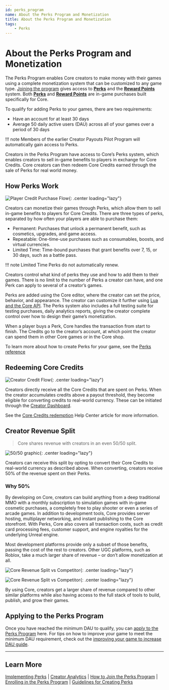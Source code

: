 ```yaml
---
id: perks_program
name: About the Perks Program and Monetization
title: About the Perks Program and Monetization
tags:
    - Perks
---
```


<style>
.md-typeset img {
    max-width: 100% !important;
}
</style>

# About the Perks Program and Monetization

The Perks Program enables Core creators to make money with their games using a complete monetization system that can be customized to any game type. [Joining the program](../perks/joining.md) gives access to [**Perks**](../perks/implementing.md) and the [**Reward Points**](../perks/reward_points.md) system. Both [**Perks**](../perks/implementing.md) and [**Reward Points**](../perks/reward_points.md) are in-game purchases built specifically for Core.

To qualify for adding Perks to your games, there are two requirements:

- Have an account for at least 30 days
- Average 50 daily active users (DAU) across all of your games over a period of 30 days

!!! note
    Members of the earlier Creator Payouts Pilot Program will automatically gain access to Perks.

Creators in the Perks Program have access to Core’s Perks system, which enables creators to sell in-game benefits to players in exchange for Core Credits. Core creators can then redeem Core Credits earned through the sale of Perks for real world money.

## How Perks Work

![Player Credit Purchase Flow](../../img/Perks/Perks_PlayerPurchaseFlow.png){: .center loading="lazy"}

Creators can monetize their games through Perks, which allow them to sell in-game benefits to players for Core Credits. There are three types of perks, separated by how often your players are able to purchase them:

- Permanent: Purchases that unlock a permanent benefit, such as cosmetics, upgrades, and game access.
- Repeatable: One-time-use purchases such as consumables, boosts, and virtual currencies.
- Limited Time: Time-bound purchases that grant benefits over 7, 15, or 30 days, such as a battle pass.

!!! note
    Limited Time Perks do not automatically renew.

Creators control what kind of perks they use and how to add them to their games. There is no limit to the number of Perks a creator can have, and one Perk can apply to several of a creator’s games.

Perks are added using the Core editor, where the creator can set the price, behavior, and appearance. The creator can customize it further using [Lua and the Core API](../../api/player.md). The Perks system also includes a full testing suite for testing purchases, daily analytics reports, giving the creator complete control over how to design their game’s monetization.

When a player buys a Perk, Core handles the transaction from start to finish. The Credits go to the creator’s account, at which point the creator can spend them in other Core games or in the Core shop.

To learn more about how to create Perks for your game, see the [Perks reference](../perks/implementing.md)

## Redeeming Core Credits

![Creator Credit Flow](../../img/Perks/Perks_CreatorCreditFlow.png){: .center loading="lazy"}

Creators directly receive all the Core Credits that are spent on Perks. When the creator accumulates credits above a payout threshold, they become eligible for converting credits to real-world currency. These can be initiated through the [Creator Dashboard](https://www.coregames.com/create/dashboard).

See the [Core Credits redemption](https://support.coregames.com/hc/en-us/articles/1500000063422-Earned-vs-Purchased-Core-Credits) Help Center article for more information.

## Creator Revenue Split

> Core shares revenue with creators in an even 50/50 split.

![50/50 graphic](../../img/Perks/Perks_FiftyFifty.png){: .center loading="lazy"}

Creators can receive this split by opting to convert their Core Credits to real-world currency as described above. When converting, creators receive 50% of the revenue spent on their Perks.

### Why 50%

By developing on Core, creators can build anything from a deep traditional MMO with a monthly subscription to simulation games with in-game cosmetic purchases, a completely free to play shooter or even a series of arcade games. In addition to development tools, Core provides server hosting, multiplayer networking, and instant publishing to the Core storefront. With Perks, Core also covers all transaction costs, such as credit card processing fees, customer support, and engine royalties for the underlying Unreal engine.

Most development platforms provide only a subset of those benefits, passing the cost of the rest to creators. Other UGC platforms, such as Roblox, take a much larger share of revenue – or don’t allow monetization at all.

![Core Revenue Split vs Competitor](../../img/Perks/Perks_CoreRoblox.png){: .center loading="lazy"}

![Core Revenue Split vs Competitor](../../img/Perks/Perks_PlatformCostChart.png){: .center loading="lazy"}

By using Core, creators get a larger share of revenue compared to other similar platforms while also having access to the full stack of tools to build, publish, and grow their games.

## Applying to the Perks Program

Once you have reached the minimum DAU to qualify, you can [apply to the Perks Program](../perks/joining.md) here. For tips on how to improve your game to meet the minimum DAU requirement, check out the [improving your game to increase DAU guide](../../tutorials/improving_your_game.md).

---

## Learn More

[Implementing Perks](../perks/implementing.md) | [Creator Analytics](../../tutorials/creator_analytics.md) | [How to Join the Perks Program](https://support.coregames.com/hc/en-us/articles/1500000063182-How-to-Join-the-Perks-Program) | [Enrolling in the Perks Program](https://support.coregames.com/hc/en-us/articles/1500000063581-Enrolling-in-the-Perks-Program) | [Guidelines for Creating Perks](../perks/rules.md)
